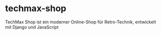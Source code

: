 # techmax-shop
TechMax Shop ist ein moderner Online-Shop für Retro-Technik, entwickelt mit Django und JavaScript
